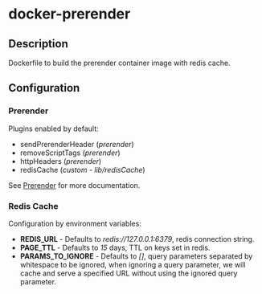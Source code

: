 # docker-prerender

## Description
Dockerfile to build the prerender container image with redis cache.

## Configuration

### Prerender

Plugins enabled by default:
- sendPrerenderHeader (*prerender*)
- removeScriptTags (*prerender*)
- httpHeaders (*prerender*)
- redisCache (*custom - lib/redisCache*)

See [Prerender](https://github.com/prerender/prerender) for more documentation.

### Redis Cache

  Configuration by environment variables:

  - **REDIS_URL** - Defaults to *redis://127.0.0.1:6379*, redis connection string.
  - **PAGE_TTL** - Defaults to *15* days, TTL on keys set in redis.
  - **PARAMS_TO_IGNORE** - Defaults to *[]*, query parameters separated by
    whitespace to be ignored, when ignoring a query parameter, we will cache and
    serve a specified URL without using the ignored query parameter.
